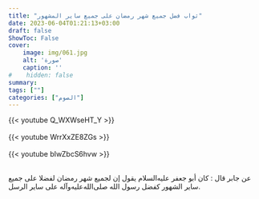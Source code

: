 ```yaml
---
title: "ثواب فضل جميع شهر رمضان على جميع ساير المشهور"
date: 2023-06-04T01:21:13+03:00
draft: false
ShowToc: False
cover:
    image: img/061.jpg
    alt: 'صورة'
    caption: ''
#    hidden: false
summary: 
tags: [""]
categories: ["الصوم"]
---
```

{{< youtube Q_WXWseHT_Y >}}  
 <br>
 {{< youtube WrrXxZE8ZGs >}}  
 <br>
 {{< youtube bIwZbcS6hvw >}}  
 <br>

عن جابر قال : كان
أبو جعفر عليه‌السلام يقول إن لجميع شهر رمضان لفضلا على جميع ساير الشهور
كفضل رسول الله صلى‌الله‌عليه‌وآله على ساير الرسل.

